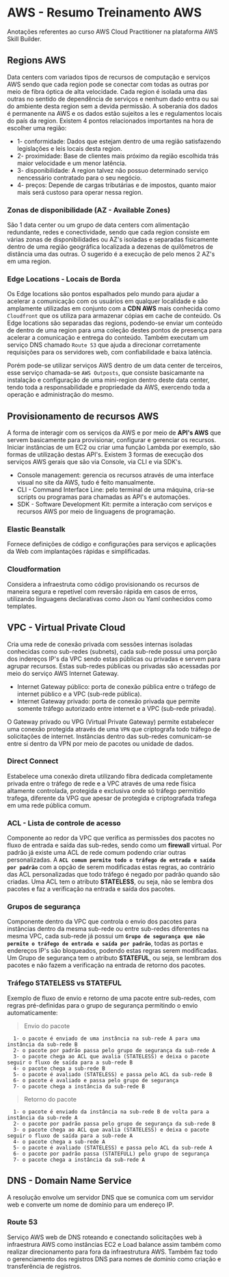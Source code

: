 # AWS - Resumo Treinamento AWS

Anotações referentes ao curso AWS Cloud Practitioner na plataforma AWS Skill Builder.

## Regions AWS

Data centers com variados tipos de recursos de computação e serviços AWS sendo que cada region pode se conectar com todas as outras por meio de fibra óptica de alta velocidade. Cada region é isolada uma das outras no sentido de dependência de serviços e nenhum dado entra ou sai do ambiente desta region sem a devida permissão. A soberania dos dados é permanente na AWS e os dados estão sujeitos a les e regulamentos locais do país da region. Existem 4 pontos relacionados importantes na hora de escolher uma região:

- 1- conformidade: Dados que estejam dentro de uma região satisfazendo legislações e leis locais desta region.
- 2- proximidade: Base de clientes mais próximo da região escolhida trás maior velocidade e um menor latência.
- 3- disponibilidade: A region talvez não possuo determinado serviço nencessário contratado para o seu negócio.
- 4- preços: Depende de cargas tributárias e de impostos, quanto maior mais será custoso para operar nessa region.

### Zonas de disponibilidade (AZ - Available Zones)

São 1 data center ou um grupo de data centers com alimentação redundante, redes e conectividade, sendo que cada region consiste em várias zonas de disponibilidades ou AZ's isoladas e separadas fisicamente dentro de uma região geográfica localizada a dezenas de quilômetros de distância uma das outras. O sugerido é a execução de pelo menos 2 AZ's em uma region.

### Edge Locations - Locais de Borda

Os Edge locations são pontos espalhados pelo mundo para ajudar a acelerar a comunicação com os usuários em qualquer localidade e são amplamente utilizadas em conjunto com a **CDN AWS** mais conhecida como `Cloudfront` que os utiliza para armazenar cópias em cache de conteúdo. Os Edge locations são separadas das regions, podendo-se enviar um conteúdo de dentro de uma region para uma coleção destes pontos de presença para acelerar a comunicação e entrega do conteúdo. Também executam um serviço DNS chamado `Route 53` que ajuda a direcionar corretamente requisições para os servidores web, com confiabilidade e baixa latência.

Porém pode-se utilizar serviços AWS dentro de um data center de terceiros, esse serviço chamada-se `AWS Outposts`, que consiste basicamante na instalação e configuração de uma mini-region dentro deste data center, tendo toda a responsabilidade e propriedade da AWS, exercendo toda a operação e administração do mesmo.

## Provisionamento de recursos AWS

A forma de interagir com os serviços da AWS e por meio de **API's AWS** que servem basicamente para provisionar, configurar e gerenciar os recursos. Iniciar instâncias de um EC2 ou criar uma função Lambda por exemplo, são formas de utilização destas API's. Existem 3 formas de execução dos serviços AWS gerais que são via Console, via CLI e via SDK's.

- Console management: gerencia os recursos através de uma interface visual no site da AWS, tudo é feito manualmente.
- CLI - Command Interface Line: pelo terminal de uma máquina, cria-se scripts ou programas para chamadas as API's e automações.
- SDK - Software Development Kit: permite a interação com serviços e recursos AWS por meio de linguagens de programação.

### Elastic Beanstalk

Fornece definições de código e configurações para serviços e aplicações da Web com implantações rápidas e simplificadas.

### Cloudformation

Considera a infraestruta como código provisionando os recursos de maneira segura e repetível com reversão rápida em casos de erros, utilizando linguagens declarativas como Json ou Yaml conhecidos como templates. 

## VPC - Virtual Private Cloud

Cria uma rede de conexão privada com sessões internas isoladas conhecidas como sub-redes (subnets), cada sub-rede possui uma porção dos indereços IP's da VPC sendo estas públicas ou privadas e servem para agrupar recursos. Estas sub-redes públicas ou privadas são acessadas por meio do serviço AWS Internet Gateway.

- Internet Gateway público: porta de conexão pública entre o tráfego de internet público e a VPC (sub-rede pública).
- Internet Gateway privado: porta de conexão privada que permite somente tráfego autorizado entre internet e a VPC (sub-rede privada).

O Gateway privado ou VPG (Virtual Private Gateway) permite estabelecer uma conexão protegida através de uma `VPN` que criptografa todo tráfego de solicitações de internet.
Instâncias dentro das sub-redes comunicam-se entre si dentro da VPN por meio de pacotes ou unidade de dados.

### Direct Connect

Estabelece uma conexão direta utilizando fibra dedicada completamente privada entre o tráfego de rede e a VPC através de uma rede física altamente controlada, protegida e exclusiva onde só tráfego permitido trafega, diferente da VPG que apesar de protegida e criptografada trafega em uma rede pública comum.

### ACL - Lista de controle de acesso

Componente ao redor da VPC que verifica as permissões dos pacotes no fluxo de entrada e saída das sub-redes, sendo como um **firewall** virtual. Por padrão já existe uma ACL de rede comum podendo criar outras personalizadas. A **`ACL comum permite todo o tráfego de entrada e saída por padrão`** com a opção de serem modificadas estas regras, ao contrário das ACL personalizadas que todo tráfego é negado por padrão quando são criadas. Uma ACL tem o atributo **STATELESS**, ou seja, não se lembra dos pacotes e faz a verificação na entrada e saída dos pacotes. 

### Grupos de segurança

Componente dentro da VPC que controla o envio dos pacotes para instâncias dentro da mesma sub-rede ou entre sub-redes diferentes na mesma VPC, cada sub-rede já possui um **`Grupo de segurança que não permite o tráfego de entrada e saída por padrão`**, todas as portas e endereços IP's são bloqueados, podendo estas regras serem modificadas. Um Grupo de segurança tem o atributo **STATEFUL**, ou seja, se lembram dos pacotes e não fazem a verificação na entrada de retorno dos pacotes.

### Tráfego STATELESS vs STATEFUL

Exemplo de fluxo de envio e retorno de uma pacote entre sub-redes, com regras pré-definidas para o grupo de segurança permitindo o envio automaticamente:

> Envio do pacote

      1- o pacote é enviado de uma instância na sub-rede A para uma instância da sub-rede B
      2- o pacote por padrão passa pelo grupo de segurança da sub-rede A
      3- o pacote chega ao ACL que avalia (STATELESS) e deixa o pacote seguir o fluxo de saída para a sub-rede B
      4- o pacote chega a sub-rede B
      5- o pacote é avaliado (STATELESS) e passa pelo ACL da sub-rede B
      6- o pacote é avaliado e passa pelo grupo de segurança
      7- o pacote chega a instância da sub-rede B

> Retorno do pacote

      1- o pacote é enviado da instância na sub-rede B de volta para a instância da sub-rede A
      2- o pacote por padrão passa pelo grupo de segurança da sub-rede B
      3- o pacote chega ao ACL que avalia (STATELESS) e deixa o pacote seguir o fluxo de saída para a sub-rede A
      4- o pacote chega a sub-rede A
      5- o pacote é avaliado (STATELESS) e passa pelo ACL da sub-rede A
      6- o pacote por padrão passa (STATEFULL) pelo grupo de segurança
      7- o pacote chega a instância da sub-rede A

## DNS - Domain Name Service

A resolução envolve um servidor DNS que se comunica com um servidor web e converte um nome de domínio para um endereço IP.

### Route 53

Serviço AWS web de DNS roteando e conectando solicitações web à infraestrura AWS como instâncias EC2 e Load balance assim também como realizar direcionamento para fora da infraestrutura AWS. Também faz todo o  gerenciamento dos registros DNS para nomes de domínio como criação e transferência de registros.







